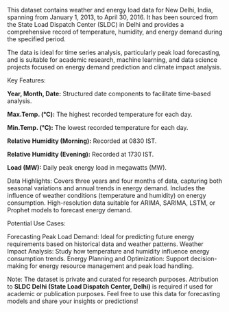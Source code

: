 This dataset contains weather and energy load data for New Delhi, India, spanning from January 1, 2013, to April 30, 2016. It has been sourced from the State Load Dispatch Center (SLDC) in Delhi and provides a comprehensive record of temperature, humidity, and energy demand during the specified period.

The data is ideal for time series analysis, particularly peak load forecasting, and is suitable for academic research, machine learning, and data science projects focused on energy demand prediction and climate impact analysis.

Key Features:

**Year, Month, Date:** Structured date components to facilitate time-based analysis.

**Max.Temp. (°C):** The highest recorded temperature for each day.

**Min.Temp. (°C):** The lowest recorded temperature for each day.

**Relative Humidity (Morning):** Recorded at 0830 IST.

**Relative Humidity (Evening):** Recorded at 1730 IST.

**Load (MW):** Daily peak energy load in megawatts (MW).

Data Highlights:
 Covers three years and four months of data, capturing both seasonal variations and annual trends in energy demand.
 Includes the influence of weather conditions (temperature and humidity) on energy consumption.
 High-resolution data suitable for ARIMA, SARIMA, LSTM, or Prophet models to forecast energy demand.

Potential Use Cases:

 Forecasting Peak Load Demand: Ideal for predicting future energy requirements based on historical data and weather patterns.
 Weather Impact Analysis: Study how temperature and humidity influence energy consumption trends.
 Energy Planning and Optimization: Support decision-making for energy resource management and peak load handling.

Note:
The dataset is private and curated for research purposes.
Attribution to **SLDC Delhi (State Load Dispatch Center, Delhi)** is required if used for academic or publication purposes.
Feel free to use this data for forecasting models and share your insights or predictions!
